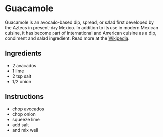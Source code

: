 # Guacamole

Guacamole is an avocado-based dip, spread, or salad first developed by the Aztecs in present-day Mexico.
In addition to its use in modern Mexican cuisine, it has become part of international and American cuisine as a dip, condiment and salad ingredient.
Read more at the [Wikipedia](https://en.wikipedia.org/wiki/Guacamole).

## Ingredients

* 2 avacados
* 1 lime
* 2 tsp salt
* 1/2 onion

## Instructions

* chop avocados
* chop onion
* squeeze lime
* add salt
* and mix well

